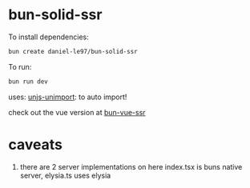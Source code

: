 # bun-solid-ssr

To install dependencies:

```bash
bun create daniel-le97/bun-solid-ssr
```



To run:
```bash
bun run dev
```
uses:
[unjs-unimport](https://github.com/unjs/unimport): to auto import!


check out the vue version at [bun-vue-ssr](https://github.com/daniel-le97/bun-vue-ssr)

 # caveats 
 1. there are 2 server implementations on here index.tsx is buns native server, elysia.ts uses elysia